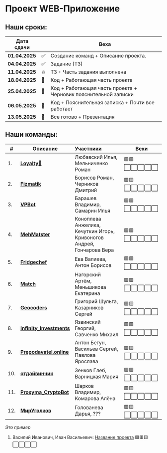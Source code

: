 # Проект WEB-Приложение
## Наши сроки:
| Дата сдачи    | | Веха                                                                 |
|---------------|-|----------------------------------------------------------------------|
| **01.04.2025**|✅| Создание команд + Описание проекта.                                  |
| **04.04.2025**|✅| Задание (ТЗ)                                                         |
| **11.04.2025**|🔥| ТЗ + Часть задания выполнена                                         |
| **18.04.2025**|📅| Код + Работающая часть проекта                                       |
| **25.04.2025**|📅| Код + Работающая часть проекта + Черновик пояснительной записки      |
| **06.05.2025**|📅| Код + Пояснительная записка + Почти все работает                     |
| **13.05.2025**|📅| Все готово + Презентация                                             |

## Наши команды:

| # | Описание | Участники | Вехи |
|---|----------|:----------|------|
| 1. | **[Loyalty💸](./loyalty.md)** | Любавский Илья, Мельниченко Роман |🟩🟩⬜⬜⬜⬜⬜|
| 2. | **[Fizmatik](./fizmatik.md)** | Борисов Роман, Черников Дмитрий |🟩🟨⬜⬜⬜⬜⬜|
| 3. | **[VPBot](https://github.com/VovanDelion/VPBot/blob/master/readme.md)** | Барашев Владимир, Самарин Илья |🟩🟩⬜⬜⬜⬜⬜|
| 4. | **[MehMatster](./MexMaster.md)**  | Коноплева Анжелика, Кечуткин Игорь,<br>Кривоногов Андрей, Гончарова Вера |🟩🟩⬜⬜⬜⬜⬜|
| 5. | **[Fridgechef](./fridgechef.md)** | Ева Валиева, Антон Борисов |🟩🟩⬜⬜⬜⬜⬜|
| 6. | **[Match](./match.md)** | Нагорский Артём, Меньшикова Екатерина |🟩🟩⬜⬜⬜⬜⬜|
| 7. | **[Geocoders](./geocoders.md)** | Григорий Шульга, Казарников Сергей |🟩🟨⬜⬜⬜⬜⬜|
| 8. | **[Infinity_Investments](https://github.com/georgeY1707/Infinity_Investments/blob/master/README.md)** | Язвинский Георгий, Савченко Михаил |🟩🟩⬜⬜⬜⬜⬜|
| 9. | **[Prepodavatel.online](https://github.com/ssvXD/devHack_komandochka.git)** | Антон Бегун, Васильев Сергей, Павлова Ярослава |🟩🟨⬜⬜⬜⬜⬜|
| 10. | **[отдайвинчик](./munuaGLEB.md)** | Зенков Глеб, Варницкая Мария |🟩🟩⬜⬜⬜⬜⬜|
| 11. | **[Proxyma_CryptoBot](https://github.com/Rostov-on-Don-Komarova/Proxima_CryptoBot/blob/main/README.md)** | Шарков Владимир, Комарова Алёна |🟩🟨⬜⬜⬜⬜⬜|
| 12. | **[МирУголков](./МирУголков.txt)** | Голованева Дарья, ??? |🟩🟨⬜⬜⬜⬜⬜|


*Это пример* 
1. Василий Иванович, Иван Васильевич: [Название проекта](./Ссылка_на_ридми.md) 
   🟩🟥🟨⬜⬜⬜⬜
